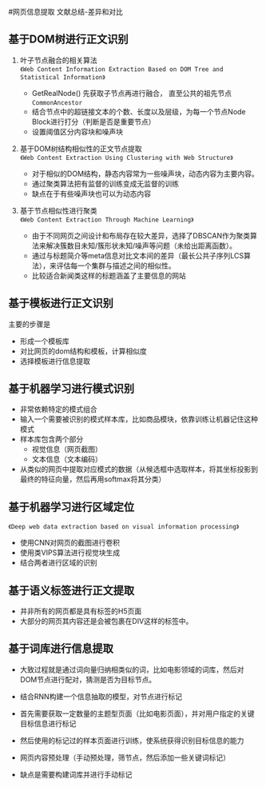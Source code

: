 #网页信息提取 文献总结-差异和对比

## 基于DOM树进行正文识别
1. 叶子节点融合的相关算法   
    `《Web Content Information Extraction Based on DOM Tree and Statistical Information》`
    - GetRealNode() 先获取子节点再进行融合， 直至公共的祖先节点`CommonAncestor`   
    - 结合节点中的超链接文本的个数、长度以及层级，为每一个节点Node Block进行打分（判断是否是重要节点）
    - 设置阈值区分内容块和噪声块
    
2. 基于DOM树结构相似性的正文节点提取   
    `《Web Content Extraction Using Clustering with Web Structure》`
    - 对于相似的DOM结构，静态内容常为一些噪声块，动态内容为主要内容。
    - 通过聚类算法把有监督的训练变成无监督的训练
    - 缺点在于有些噪声块也可以为动态内容

3. 基于节点相似性进行聚类    
    `《Web Content Extraction Through Machine Learning》`   
    - 由于不同网页之间设计和布局存在较大差异，选择了DBSCAN作为聚类算法来解决簇数目未知/簇形状未知/噪声等问题（未给出距离函数）。
    - 通过与标题简介等meta信息对比文本间的差异（最长公共子序列LCS算法），来评估每一个集群与描述之间的相似性。
    - 比较适合新闻类这样的标题涵盖了主要信息的网站
    
## 基于模板进行正文识别   
主要的步骤是
- 形成一个模板库
- 对比网页的dom结构和模板，计算相似度
- 选择模板进行信息提取

## 基于机器学习进行模式识别
- 非常依赖特定的模式组合   
- 输入一个需要被识别的模式样本库，比如商品模块，依靠训练让机器记住这种模式
- 样本库包含两个部分
    - 视觉信息（网页截图）
    - 文本信息（文本编码）
- 从类似的网页中提取对应模式的数据（从候选框中选取样本，将其坐标投影到最终的特征向量，然后再用softmax将其分类）


## 基于机器学习进行区域定位
`《Deep web data extraction based on visual information processing》`
- 使用CNN对网页的截图进行卷积
- 使用类VIPS算法进行视觉块生成
- 结合两者进行区域的识别

## 基于语义标签进行正文提取
- 并非所有的网页都是具有<content>标签的H5页面
- 大部分的网页其内容还是会被包裹在DIV这样的标签中。

## 基于词库进行信息提取
- 大致过程就是通过词向量归纳相类似的词，比如电影领域的词库，然后对DOM节点进行配对，猜测是否为目标节点。
- 结合RNN构建一个信息抽取的模型，对节点进行标记
- 首先需要获取一定数量的主题型页面（比如电影页面），并对用户指定的关键目标信息进行标记
- 然后使用的标记过的样本页面进行训练，使系统获得识别目标信息的能力
- 网页内容预处理（手动预处理，筛节点，然后添加一些关键词标记）

- 缺点是需要构建词库并进行手动标记